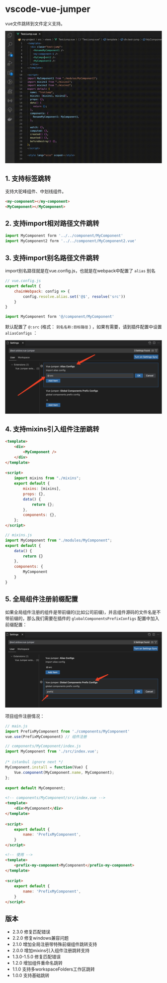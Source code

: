 <!--
 * @Author: atdow
 * @Date: 2022-11-01 21:07:59
 * @LastEditors: null
 * @LastEditTime: 2023-02-12 13:27:53
 * @Description: file description
-->

# vscode-vue-jumper

vue文件跳转到文件定义支持。

![](./images/usage-demo.gif)

## 1. 支持标签跳转

支持大驼峰组件、中划线组件。

```html
<my-component></my-component>
<MyComponent></MyComponent>
```

## 2. 支持import相对路径文件跳转

```js
import MyComponent form '../../component/MyComponent'
import MyComponent2 form '../../component/MyComponent2.vue'
```

## 3. 支持import别名路径文件跳转

import别名路径就是在vue.config.js，也就是在webpack中配置了 `alias` 别名

```js
// vue.config.js
export default {
    chainWebpack: config => {
        config.resolve.alias.set('@$', resolve('src'))
    }
}
```

```js
import MyComponent form '@/component/MyComponent'
```

默认配置了 `@:src` (格式： `别名名称:目标路径` ) ，如果有需要，请到插件配置中设置 `aliasConfigs` ：

![aliasConfigs](./images/aliasConfigs.png)

## 4. 支持mixins引入组件注册跳转

```html
<template>
    <div>
        <MyComponent />
    </div>
</template>

<script>
    import mixins from "./mixins";
    export default {
        mixins: [mixins],
        props: {},
        data() {
            return {};
        },
        components: {},
    };
</script>
```

```js
// mixins.js
import MyComponent from "./modules/MyComponent";
export default {
    data() {
        return {}
    },
    components: {
        MyComponent
    }
}
```

## 5. 全局组件注册前缀配置

如果全局组件注册的组件是带前缀的(比如公司前缀)，并且组件源码的文件名是不带前缀的，那么我们需要在插件的 `globalComponentsPrefixConfigs` 配置中加入前缀配置：

![globalComponentsPrefixConfigs](./images/globalComponentsPrefixConfigs.png)

项目组件注册情况：

```js
// main.js
import PrefixMyComponent from './components/MyComponent'
vue.use(PrefixMyComponent) // 组件注册
```

```js
// components/MyComponent/index.js
import MyComponent from './src/index.vue';

/* istanbul ignore next */
MyComponent.install = function(Vue) {
    Vue.component(MyComponent.name, MyComponent);
};

export default MyComponent;
```

```html
<!-- components/MyComponent/src/index.vue -->
<template>
    <div>MyComponent</div>
</template>

<script>
    export default {
        name: 'PrefixMyComponent',
    }
</script>
```

```html
<!-- 使用 -->
<template>
    <prefix-my-component>MyComponent</prefix-my-component>
</template>

<script>
    export default {
        name: 'PrefixMyComponent',
    }
</script>
```

## 版本

* 2.3.0 修复匹配错误
* 2.2.0 修复windows兼容问题
* 2.1.0 增加全局注册带特殊前缀组件跳转支持
* 2.0.0 增加mixins引入组件注册跳转支持
* 1.3.0-1.5.0 修复匹配错误
* 1.2.0 增加组件重命名跳转
* 1.1.0 支持多workspaceFolders工作区跳转
* 1.0.0 支持基础跳转
